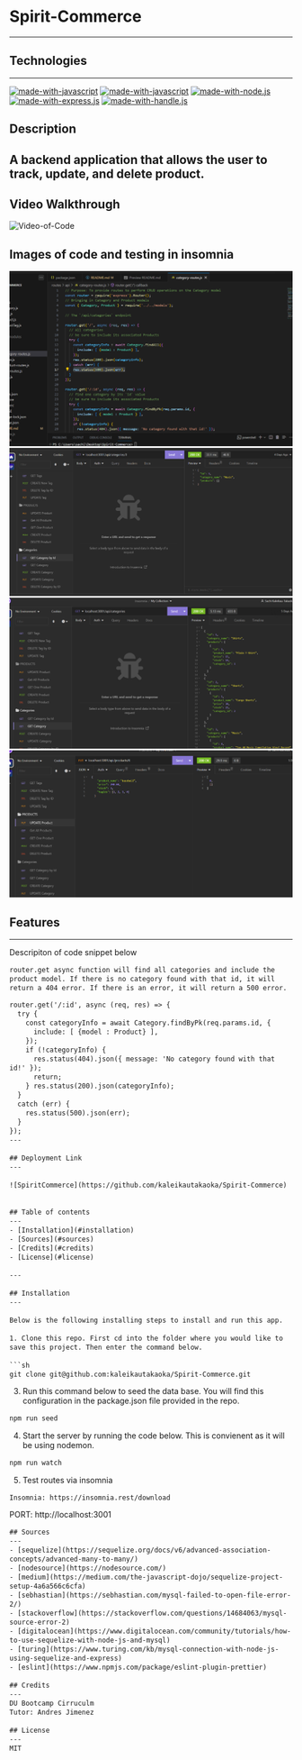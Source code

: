 # Spirit-Commerce
---

## Technologies
---
[![made-with-javascript](https://img.shields.io/badge/Made%20with-MySQL-1f425f.svg)](https://www.javascript.com)
[![made-with-javascript](https://img.shields.io/badge/Made%20with-JavaScript-1f425f.svg)](https://www.javascript.com)
[![made-with-node.js](https://img.shields.io/badge/Made%20with-Node.js-1f425f.svg)](https://www.javascript.com)
[![made-with-express.js](https://img.shields.io/badge/Made%20with-Express.js-1f425f.svg)](http://expressjs.com/)
[![made-with-handle.js](https://img.shields.io/badge/Made%20with-Handle.js-1f425f.svg)](https://handlebarsjs.com/)

## Description
A backend application that allows the user to track, update, and delete product.
---

## Video Walkthrough
![Video-of-Code](https://app.castify.com/view/e161b65c-b010-4969-bcc7-9bd759b9b29d)

## Images of code and testing in insomnia
![Image-of-category-api](images/categspiritCommerce.png)
![Image-of-category-by-ID-route](images/categbyId.png)
![Image-of-category-get-route](images/getallcatspir.png)
![Image-of-Update-Put-Route](images/updatespir.png)


## Features
---

Descripiton of code snippet below
```
router.get async function will find all categories and include the product model. If there is no category found with that id, it will return a 404 error. If there is an error, it will return a 500 error.
```

```
router.get('/:id', async (req, res) => {
  try { 
    const categoryInfo = await Category.findByPk(req.params.id, {
      include: [ {model : Product} ],
    });
    if (!categoryInfo) {
      res.status(404).json({ message: 'No category found with that id!' });
      return;
    } res.status(200).json(categoryInfo);
  }
  catch (err) {
    res.status(500).json(err);
  }
});
---

## Deployment Link
---

![SpiritCommerce](https://github.com/kaleikautakaoka/Spirit-Commerce)


## Table of contents
---
- [Installation](#installation)
- [Sources](#sources)
- [Credits](#credits)
- [License](#license)

---

## Installation
---

Below is the following installing steps to install and run this app.

1. Clone this repo. First cd into the folder where you would like to save this project. Then enter the command below.

```sh
git clone git@github.com:kaleikautakaoka/Spirit-Commerce.git
```

3. Run this command below to seed the data base. You will find this configuration in the package.json file provided in the repo.

```sh
npm run seed
```

4. Start the server by running the code below. This is convienent as it will be using nodemon.

```sh
npm run watch
```

5. Test routes via insomnia
```
Insomnia: https://insomnia.rest/download
```
 PORT: http://localhost:3001
```
## Sources
---
- [sequelize](https://sequelize.org/docs/v6/advanced-association-concepts/advanced-many-to-many/)
- [nodesource](https://nodesource.com/)
- [medium](https://medium.com/the-javascript-dojo/sequelize-project-setup-4a6a566c6cfa)
- [sebhastian](https://sebhastian.com/mysql-failed-to-open-file-error-2/)
- [stackoverflow](https://stackoverflow.com/questions/14684063/mysql-source-error-2)
- [digitalocean](https://www.digitalocean.com/community/tutorials/how-to-use-sequelize-with-node-js-and-mysql)
- [turing](https://www.turing.com/kb/mysql-connection-with-node-js-using-sequelize-and-express)
- [eslint](https://www.npmjs.com/package/eslint-plugin-prettier)

## Credits
---
DU Bootcamp Cirruculm
Tutor: Andres Jimenez

## License
---
MIT




